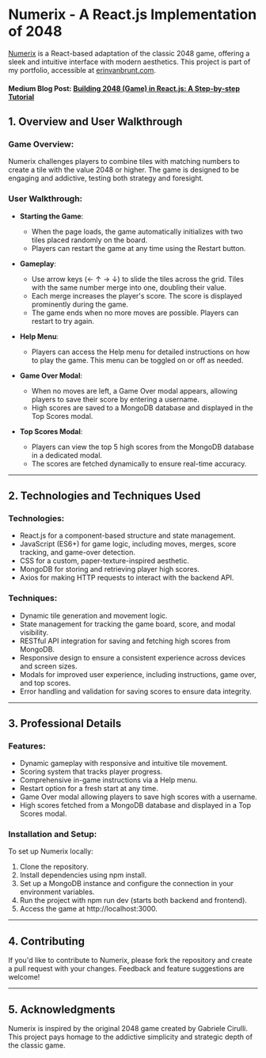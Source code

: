 # Numerix - A React.js Implementation of 2048

[Numerix](http://www.erinvanbrunt.com/games/numerix) is a React-based adaptation of the classic 2048 game, offering a sleek and intuitive interface with modern aesthetics. This project is part of my portfolio, accessible at [erinvanbrunt.com](http://www.erinvanbrunt.com).

#### Medium Blog Post: [Building 2048 (Game) in React.js: A Step-by-step Tutorial](https://medium.com/@erinmontybruce/building-2048-game-in-react-a-step-by-step-tutorial-ed83630e0488)

## 1. Overview and User Walkthrough

### Game Overview:

Numerix challenges players to combine tiles with matching numbers to create a tile with the value 2048 or higher. The game is designed to be engaging and addictive, testing both strategy and foresight.

### User Walkthrough:

- **Starting the Game**:

  - When the page loads, the game automatically initializes with two tiles placed randomly on the board.
  - Players can restart the game at any time using the Restart button.

- **Gameplay**:

  - Use arrow keys (← ↑ → ↓) to slide the tiles across the grid. Tiles with the same number merge into one, doubling their value.
  - Each merge increases the player's score. The score is displayed prominently during the game.
  - The game ends when no more moves are possible. Players can restart to try again.

- **Help Menu**:

  - Players can access the Help menu for detailed instructions on how to play the game. This menu can be toggled on or off as needed.

- **Game Over Modal**:

  - When no moves are left, a Game Over modal appears, allowing players to save their score by entering a username.
  - High scores are saved to a MongoDB database and displayed in the Top Scores modal.

- **Top Scores Modal**:
  - Players can view the top 5 high scores from the MongoDB database in a dedicated modal.
  - The scores are fetched dynamically to ensure real-time accuracy.

---

## 2. Technologies and Techniques Used

### Technologies:

- React.js for a component-based structure and state management.
- JavaScript (ES6+) for game logic, including moves, merges, score tracking, and game-over detection.
- CSS for a custom, paper-texture-inspired aesthetic.
- MongoDB for storing and retrieving player high scores.
- Axios for making HTTP requests to interact with the backend API.

### Techniques:

- Dynamic tile generation and movement logic.
- State management for tracking the game board, score, and modal visibility.
- RESTful API integration for saving and fetching high scores from MongoDB.
- Responsive design to ensure a consistent experience across devices and screen sizes.
- Modals for improved user experience, including instructions, game over, and top scores.
- Error handling and validation for saving scores to ensure data integrity.

---

## 3. Professional Details

### Features:

- Dynamic gameplay with responsive and intuitive tile movement.
- Scoring system that tracks player progress.
- Comprehensive in-game instructions via a Help menu.
- Restart option for a fresh start at any time.
- Game Over modal allowing players to save high scores with a username.
- High scores fetched from a MongoDB database and displayed in a Top Scores modal.

### Installation and Setup:

To set up Numerix locally:

1. Clone the repository.
2. Install dependencies using npm install.
3. Set up a MongoDB instance and configure the connection in your environment variables.
4. Run the project with npm run dev (starts both backend and frontend).
5. Access the game at http://localhost:3000.

---

## 4. Contributing

If you'd like to contribute to Numerix, please fork the repository and create a pull request with your changes. Feedback and feature suggestions are welcome!

---

## 5. Acknowledgments

Numerix is inspired by the original 2048 game created by Gabriele Cirulli. This project pays homage to the addictive simplicity and strategic depth of the classic game.
